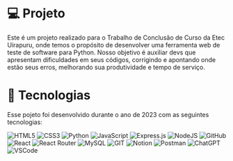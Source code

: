 # 💻 Projeto
Este é um projeto realizado para o Trabalho de Conclusão de Curso da Etec Uirapuru, onde temos o propósito de desenvolver uma ferramenta web de teste de software para Python. Nosso objetivo é auxiliar devs que apresentam dificuldades em seus códigos, corrigindo e apontando onde estão seus erros, melhorando sua produtividade e tempo de serviço.

# 🚀 Tecnologias
Esse pojeto foi desenvolvido durante o ano de 2023 com as seguintes tecnologias:

![HTML5](https://img.shields.io/badge/html5-0F1923?style=for-the-badge&logo=html5&logoColor=0BF0D5 ) 
![CSS3](https://img.shields.io/badge/css3-0F1923?style=for-the-badge&logo=css3&logoColor=0BF0D5 ) 
![Python](https://img.shields.io/badge/python-0F1923?style=for-the-badge&logo=python&logoColor=0BF0D5) 
![JavaScript](https://img.shields.io/badge/javascript-0F1923?style=for-the-badge&logo=javascript&logoColor=0BF0D5 ) 
![Express.js](https://img.shields.io/badge/express.js-0F1923?style=for-the-badge&logo=express&logoColor=0BF0D5 ) 
![NodeJS](https://img.shields.io/badge/node.js-0F1923?style=for-the-badge&logo=node.js&logoColor=0BF0D5 ) 
![GitHub](https://img.shields.io/badge/GitHub-0F1923?style=for-the-badge&logo=github&logoColor=0BF0D5 ) 
![React](https://img.shields.io/badge/react-0F1923?style=for-the-badge&logo=react&logoColor=0BF0D5 ) 
![React Router](https://img.shields.io/badge/React_Router-0F1923?style=for-the-badge&logo=react-router&logoColor=0BF0D5 )
![MySQL](https://img.shields.io/badge/mysql-0F1923?style=for-the-badge&logo=mysql&logoColor=0BF0D5 )
![GIT](https://img.shields.io/badge/Git-0F1923?style=for-the-badge&logo=git&logoColor=0BF0D5 ) 
![Notion](https://img.shields.io/badge/Notion-0F1923?style=for-the-badge&logo=notion&logoColor=0BF0D5 ) 
![Postman](https://img.shields.io/badge/Postman-0F1923?style=for-the-badge&logo=postman&logoColor=0BF0D5 )
![ChatGPT](https://img.shields.io/badge/GPT4-0F1923?style=for-the-badge&logo=openai&logoColor=0BF0D5)
![VSCode](https://img.shields.io/badge/VSCode-0F1923?style=for-the-badge&logo=visualstudiocode&logoColor=0BF0D5 )

